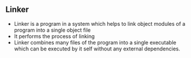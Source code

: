 
## Linker

- Linker is a program in a system which helps to link object modules of a program into a single object file
- It performs the process of linking
- Linker combines many files of the program into a single executable which can be executed by it self without any external dependencies.